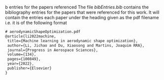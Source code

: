 b entries for the papers referenced
The file _bibEntries.bib_ contains the bibliography entries for the papers
that were referenced for this work. It will contain the entries each paper
under the heading given as the pdf filename i.e. it is of the following format
```latex
# aerodynamicShapeOptimization.pdf
@article{li2022machine,
 title={Machine learning in aerodynamic shape optimization},
 author={Li, Jichao and Du, Xiaosong and Martins, Joaquim RRA},
 journal={Progress in Aerospace Sciences},
 volume={134},
 pages={100849},
 year={2022},
 publisher={Elsevier}
}


```

